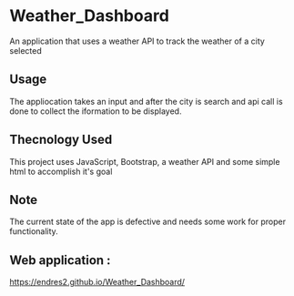 # Weather_Dashboard
An application that uses a weather API to track the weather of a city selected

## Usage
The appliocation takes an input and after the city is search and api call is done to collect the iformation to be displayed.

## Thecnology Used
This project uses JavaScript, Bootstrap, a weather API and some simple html to accomplish it's goal

## Note
The current state of the app is defective and needs some work for proper functionality.

## Web application :
https://endres2.github.io/Weather_Dashboard/